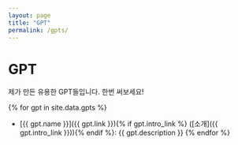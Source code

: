 ```yaml
---
layout: page
title: "GPT"
permalink: /gpts/
---
```


# GPT

제가 만든 유용한 GPT들입니다. 한번 써보세요!

{% for gpt in site.data.gpts %}
- [{{ gpt.name }}]({{ gpt.link }}){% if gpt.intro_link %} ([소개]({{ gpt.intro_link }})){% endif %}: {{ gpt.description }}
{% endfor %}
